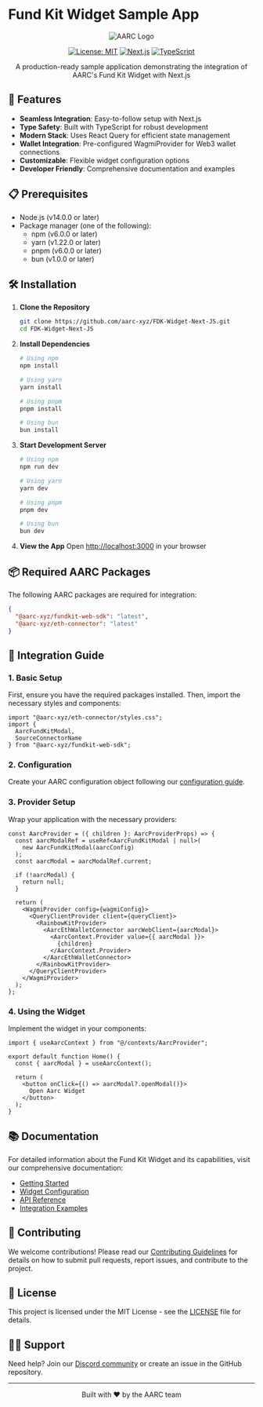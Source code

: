 # Fund Kit Widget Sample App

<div align="center">

![AARC Logo](https://docs.aarc.xyz/img/aarc.svg)

[![License: MIT](https://img.shields.io/badge/License-MIT-yellow.svg)](https://opensource.org/licenses/MIT)
[![Next.js](https://img.shields.io/badge/Next.js-13.0+-black)](https://nextjs.org/)
[![TypeScript](https://img.shields.io/badge/TypeScript-5.0+-blue)](https://www.typescriptlang.org/)

A production-ready sample application demonstrating the integration of AARC's Fund Kit Widget with Next.js
</div>

## 🚀 Features

- **Seamless Integration**: Easy-to-follow setup with Next.js
- **Type Safety**: Built with TypeScript for robust development
- **Modern Stack**: Uses React Query for efficient state management
- **Wallet Integration**: Pre-configured WagmiProvider for Web3 wallet connections
- **Customizable**: Flexible widget configuration options
- **Developer Friendly**: Comprehensive documentation and examples

## 📋 Prerequisites

- Node.js (v14.0.0 or later)
- Package manager (one of the following):
  - npm (v6.0.0 or later)
  - yarn (v1.22.0 or later)
  - pnpm (v6.0.0 or later)
  - bun (v1.0.0 or later)

## 🛠 Installation

1. **Clone the Repository**
   ```bash
   git clone https://github.com/aarc-xyz/FDK-Widget-Next-JS.git
   cd FDK-Widget-Next-JS
   ```

2. **Install Dependencies**
   ```bash
   # Using npm
   npm install

   # Using yarn
   yarn install

   # Using pnpm
   pnpm install

   # Using bun
   bun install
   ```

3. **Start Development Server**
   ```bash
   # Using npm
   npm run dev

   # Using yarn
   yarn dev

   # Using pnpm
   pnpm dev

   # Using bun
   bun dev
   ```

4. **View the App**
   Open [http://localhost:3000](http://localhost:3000) in your browser

## 📦 Required AARC Packages

The following AARC packages are required for integration:

```json
{
  "@aarc-xyz/fundkit-web-sdk": "latest",
  "@aarc-xyz/eth-connector": "latest"
}
```

## 🔧 Integration Guide

### 1. Basic Setup

First, ensure you have the required packages installed. Then, import the necessary styles and components:

```tsx
import "@aarc-xyz/eth-connector/styles.css";
import {
  AarcFundKitModal,
  SourceConnectorName
} from "@aarc-xyz/fundkit-web-sdk";
```

### 2. Configuration

Create your AARC configuration object following our [configuration guide](https://docs.aarc.xyz/developer-docs/fund-kit/fund-kit-widget/config).

### 3. Provider Setup

Wrap your application with the necessary providers:

```tsx
const AarcProvider = ({ children }: AarcProviderProps) => {
  const aarcModalRef = useRef<AarcFundKitModal | null>(
    new AarcFundKitModal(aarcConfig)
  );
  const aarcModal = aarcModalRef.current;

  if (!aarcModal) {
    return null;
  }

  return (
    <WagmiProvider config={wagmiConfig}>
      <QueryClientProvider client={queryClient}>
        <RainbowKitProvider>
          <AarcEthWalletConnector aarcWebClient={aarcModal}>
            <AarcContext.Provider value={{ aarcModal }}>
              {children}
            </AarcContext.Provider>
          </AarcEthWalletConnector>
        </RainbowKitProvider>
      </QueryClientProvider>
    </WagmiProvider>
  );
};
```

### 4. Using the Widget

Implement the widget in your components:

```tsx
import { useAarcContext } from "@/contexts/AarcProvider";

export default function Home() {
  const { aarcModal } = useAarcContext();

  return (
    <button onClick={() => aarcModal?.openModal()}>
      Open Aarc Widget
    </button>
  );
}
```

## 📚 Documentation

For detailed information about the Fund Kit Widget and its capabilities, visit our comprehensive documentation:

- [Getting Started](https://docs.aarc.xyz/developer-docs/developers/widget)
- [Widget Configuration](https://docs.aarc.xyz/developer-docs/fund-kit/fund-kit-widget/config)
- [API Reference](https://docs.aarc.xyz/developer-docs/fund-kit/fund-kit-widget/api-reference)
- [Integration Examples](https://docs.aarc.xyz/developer-docs/fund-kit/fund-kit-widget/examples)

## 🤝 Contributing

We welcome contributions! Please read our [Contributing Guidelines](CONTRIBUTING.md) for details on how to submit pull requests, report issues, and contribute to the project.

## 📄 License

This project is licensed under the MIT License - see the [LICENSE](LICENSE) file for details.

## 🙋‍♂️ Support

Need help? Join our [Discord community](https://discord.gg/your-discord) or create an issue in the GitHub repository.

---

<div align="center">
Built with ❤️ by the AARC team
</div>